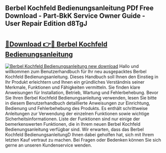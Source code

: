 ## Berbel Kochfeld Bedienungsanleitung PDf Free Download - Part-BkK Service Owner Guide - User Repair Edition d8TgJ

# <h2><a href="http://df1bfb7.blite.top/?on=Berbel+Kochfeld+Bedienungsanleitung">🔗Download 👉🔴 Berbel Kochfeld Bedienungsanleitung</a></h2>

[![Berbel Kochfeld Bedienungsanleitung new download](https://i.imgur.com/lujVjoI.png)](http://df1bfb7.blite.top/?on=Berbel+Kochfeld+Bedienungsanleitung)
Hallo und willkommen zum Benutzerhandbuch für Ihr neu ausgepacktes Berbel Kochfeld Bedienungsanleitung. Dieses Handbuch soll Ihnen den Einstieg in Ihr Produkt erleichtern und Ihnen ein gründliches Verständnis seiner Merkmale, Funktionen und Fähigkeiten vermitteln. Sie finden klare Anweisungen für Installation, Betrieb, Wartung und Fehlerbehebung. Bevor Sie Ihren Berbel Kochfeld Bedienungsanleitung verwenden, lesen Sie bitte in diesem Benutzerhandbuch detaillierte Anweisungen zur Einrichtung, Bedienung und Fehlerbehebung des Produkts. Es enthält schrittweise Anleitungen zur Verwendung der einzelnen Funktionen sowie wichtige Sicherheitsinformationen. Liste der Funktionen sind nur einige der bemerkenswerten Funktionen, die in Ihrem neuen Berbel Kochfeld Bedienungsanleitung verfügbar sind. Wir erwarten, dass das Berbel Kochfeld BedienungsanleitungD Ihnen dabei geholfen hat, sich mit Ihrem letzten Kauf vertraut zu machen. Bei Fragen oder Bedenken können Sie sich gerne an unseren Kundenservice wenden.
